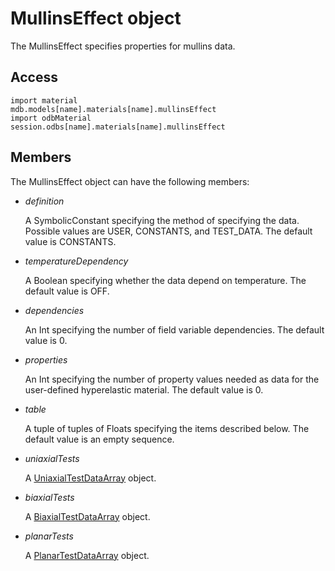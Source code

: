 # MullinsEffect object

The MullinsEffect specifies properties for mullins data.

## Access

```
import material
mdb.models[name].materials[name].mullinsEffect
import odbMaterial
session.odbs[name].materials[name].mullinsEffect
```

## Members

The MullinsEffect object can have the following members:

- *definition*

  A SymbolicConstant specifying the method of specifying the data. Possible values are USER, CONSTANTS, and TEST_DATA. The default value is CONSTANTS.

- *temperatureDependency*

  A Boolean specifying whether the data depend on temperature. The default value is OFF.

- *dependencies*

  An Int specifying the number of field variable dependencies. The default value is 0.

- *properties*

  An Int specifying the number of property values needed as data for the user-defined hyperelastic material. The default value is 0.

- *table*

  A tuple of tuples of Floats specifying the items described below. The default value is an empty sequence.

- *uniaxialTests*

  A [UniaxialTestDataArray](https://help.3ds.com/2022/english/DSSIMULIA_Established/SIMACAEKERRefMap/simaker-c-uniaxialtestdatapyc.htm?ContextScope=all) object.

- *biaxialTests*

  A [BiaxialTestDataArray](https://help.3ds.com/2022/english/DSSIMULIA_Established/SIMACAEKERRefMap/simaker-c-biaxialtestdatapyc.htm?ContextScope=all) object.

- *planarTests*

  A [PlanarTestDataArray](https://help.3ds.com/2022/english/DSSIMULIA_Established/SIMACAEKERRefMap/simaker-c-planartestdatapyc.htm?ContextScope=all) object.